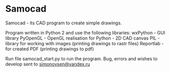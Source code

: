 Samocad
=======

Samocad - its CAD program to create simple drawings.

Program written in Python 2 and use the following libraries: 
wxPython - GUI library
PyOpenGL - OpenGL realisation for Python - 2D CAD canvas
PIL - library for working with images (printing drawings to rastr files)
Reportlab - for created PDF (printing drawings to pdf)

Run file samocad_start.py to run the program.
Bug, errors and wishes to develop sent to simonovsen@yandex.ru 
